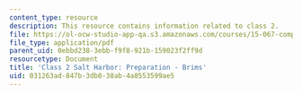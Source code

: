 ```yaml
---
content_type: resource
description: This resource contains information related to class 2.
file: https://ol-ocw-studio-app-qa.s3.amazonaws.com/courses/15-067-competitive-decision-making-and-negotiation-spring-2011/031263ad847b3db038ab4a8553599ae5_MIT15_067S11_Cl2_Sa_H_PR-B.pdf
file_type: application/pdf
parent_uid: 0ebbd238-3ebb-f9f8-921b-159023f2ff9d
resourcetype: Document
title: 'Class 2 Salt Harbor: Preparation - Brims'
uid: 031263ad-847b-3db0-38ab-4a8553599ae5
---
```

